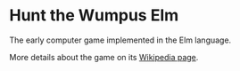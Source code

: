 # Hunt the Wumpus Elm

The early computer game implemented in the Elm language.

More details about the game on its
[Wikipedia page](https://en.wikipedia.org/wiki/Hunt_the_Wumpus).
